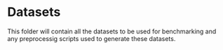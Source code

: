 # Datasets

This folder will contain all the datasets to be used for benchmarking and any preprocessig scripts used to generate these datasets.